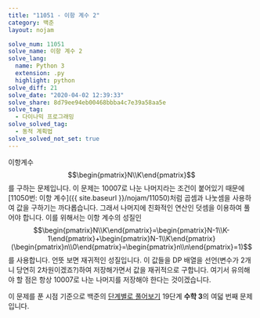 ```yaml
---
title: "11051 - 이항 계수 2"
category: 백준
layout: nojam

solve_num: 11051
solve_name: 이항 계수 2
solve_lang:
  name: Python 3
  extension: .py
  highlight: python
solve_diff: 21
solve_date: "2020-04-02 12:39:33"
solve_share: 8d79ee94eb00468bbba4c7e39a58aa5e
solve_tag:
  - 다이나믹 프로그래밍
solve_solved_tag:
  - 동적 계획법
solve_solved_not_set: true
---
```


이항계수 $$\begin{pmatrix}N\\K\end{pmatrix}$$를 구하는 문제입니다. 이 문제는 10007로 나눈 나머지라는 조건이 붙어있기 때문에 [11050번: 이항 계수]({{ site.baseurl }}/nojam/11050)처럼 곱셈과 나눗셈을 사용하여 값을 구하기는 까다롭습니다. 그래서 나머지에 친화적인 연산인 덧셈을 이용하여 풀어야 합니다. 이를 위해서는 이항 계수의 성질인 $$\begin{pmatrix}N\\K\end{pmatrix}=\begin{pmatrix}N-1\\K-1\end{pmatrix}+\begin{pmatrix}N-1\\K\end{pmatrix}(\begin{pmatrix}n\\0\end{pmatrix}=\begin{pmatrix}n\\n\end{pmatrix}=1)$$를 사용합니다. 언뜻 보면 재귀적인 성질입니다. 이 값들을 DP 배열을 선언(변수가 2개니 당연히 2차원이겠죠?)하여 저장해가면서 값을 재귀적으로 구합니다. 여기서 유의해야 할 점은 항상 10007로 나눈 나머지를 저장해야 한다는 것이겠습니다.

이 문제를 푼 시점 기준으로 백준의 [단계별로 풀어보기](http://noj.am/p/s) 19단계 **수학 3**의 여덟 번째 문제입니다.
